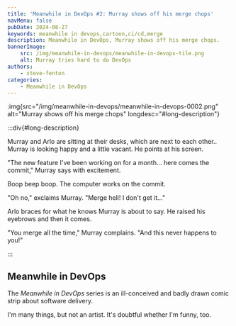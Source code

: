```yaml
---
title: 'Meanwhile in DevOps #2: Murray shows off his merge chops'
navMenu: false
pubDate: 2024-08-27
keywords: meanwhile in devops,cartoon,ci/cd,merge
description: Meanwhile in DevOps, Murray shows off his merge chops.
bannerImage:
    src: /img/meanwhile-in-devops/meanwhile-in-devops-tile.png
    alt: Murray tries hard to do DevOps
authors:
    - steve-fenton
categories:
    - Meanwhile in DevOps
---
```


:img{src="/img/meanwhile-in-devops/meanwhile-in-devops-0002.png" alt="Murray shows off his merge chops" longdesc="#long-description"}

:::div{#long-description}

Murray and Arlo are sitting at their desks, which are next to each other.. Murray is looking happy and a little vacant. He points at his screen.

"The new feature I've been working on for a month... here comes the commit," Murray says with excitement.

Boop beep boop. The computer works on the commit.

"Oh no," exclaims Murray. "Merge hell! I don't get it..."

Arlo braces for what he knows Murray is about to say. He raised his eyebrows and then it comes.

"You merge all the time," Murray complains. "And this never happens to you!"

:::

## Meanwhile in DevOps

The *Meanwhile in DevOps* series is an ill-conceived and badly drawn comic strip about software delivery.

I'm many things, but not an artist. It's doubtful whether I'm funny, too.